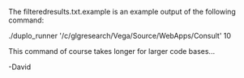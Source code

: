 The filteredresults.txt.example is an example output of the following command:

./duplo_runner '/c/glgresearch/Vega/Source/WebApps/Consult' 10

This command of course takes longer for larger code bases...

-David


